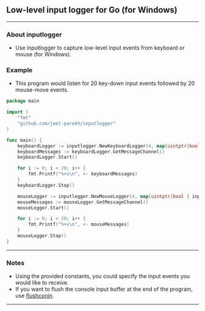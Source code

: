 ## Low-level input logger for Go (for Windows)

---

### About inputlogger

- Use inputlogger to capture low-level input events from keyboard or mouse (for Windows).

### Example

- This program would listen for 20 key-down input events followed by 20 mouse-move events.

```go
package main

import (
	"fmt"
	"github.com/jeet-parekh/inputlogger"
)

func main() {
	keyboardLogger := inputlogger.NewKeyboardLogger(4, map[uintptr]bool { inputlogger.WM_KEYDOWN:true })
	keyboardMessages := keyboardLogger.GetMessageChannel()
	keyboardLogger.Start()

	for i := 0; i < 20; i++ {
		fmt.Printf("%+v\n", <- keyboardMessages)
	}
	keyboardLogger.Stop()

	mouseLogger := inputlogger.NewMouseLogger(4, map[uintptr]bool { inputlogger.WM_MOUSEMOVE:true })
	mouseMessages := mouseLogger.GetMessageChannel()
	mouseLogger.Start()

	for i := 0; i < 20; i++ {
		fmt.Printf("%+v\n", <- mouseMessages)
	}
	mouseLogger.Stop()
}
```

---

### Notes

- Using the provided constants, you could specify the input events you would like to receive.
- If you want to flush the console input buffer at the end of the program, use [flushconin](https://github.com/jeet-parekh/flushconin).

---
